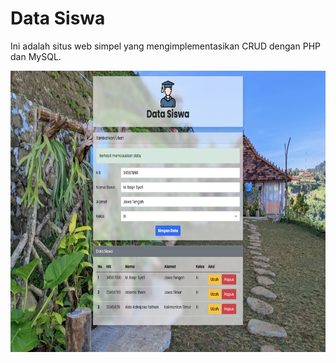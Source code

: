 # Data Siswa

Ini adalah situs web simpel yang mengimplementasikan CRUD dengan PHP dan MySQL.

<div align="center">
  <img src="./assets/img/preview.png" height="450" />
</div>